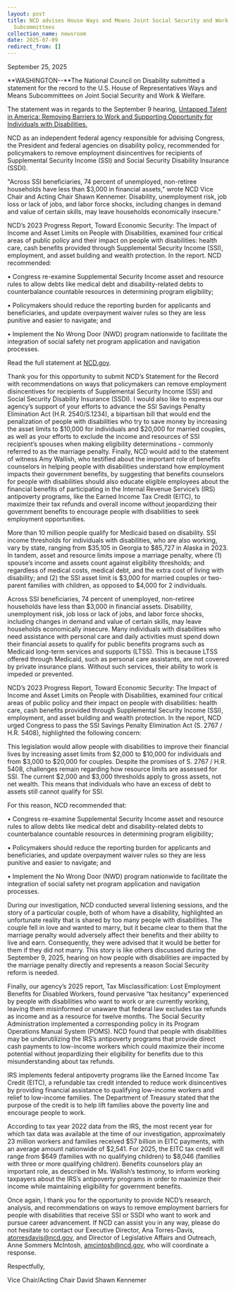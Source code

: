 ```yaml
---
layout: post
title: NCD advises House Ways and Means Joint Social Security and Work & Welfare
  Subcommittees
collection_name: newsroom
date: 2025-07-09
redirect_from: []
---
```

September 25, 2025

**WASHINGTON--**The National Council on Disability submitted a statement for the record to the U.S. House of Representatives Ways and Means Subcommittees on  Joint Social Security and Work & Welfare. 

The statement was in regards to the September 9 hearing, [Untapped Talent in America: Removing Barriers to Work and Supporting Opportunity for Individuals with Disabilities.](https://waysandmeans.house.gov/event/joint-social-security-and-work-welfare-subcommittee-hearing-on-untapped-talent-in-america-removing-barriers-to-work-and-supporting-opportunity-for-individuals-with-disabilities/)

NCD as an independent federal agency responsible for advising Congress, the President and federal agencies on disability policy, recommended for policymakers to remove employment disincentives for recipients of Supplemental Security Income (SSI) and Social Security Disability Insurance (SSDI).

"Across SSI beneficiaries, 74 percent of unemployed, non-retiree households have less than $3,000 in financial assets," wrote NCD Vice Chair and Acting Chair Shawn Kennemer. Disability, unemployment risk, job loss or lack of jobs, and labor force shocks, including changes in demand and value of certain skills, may leave households economically insecure."

NCD’s 2023 Progress Report, Toward Economic Security: The Impact of Income and Asset Limits on People with Disabilities,  examined four critical areas of public policy and their impact on people with disabilities: health care, cash benefits provided through Supplemental Security Income (SSI), employment, and asset building and wealth protection. In the report. NCD recommended:

•	Congress re-examine Supplemental Security Income asset and resource rules to allow debts like medical debt and disability-related debts to counterbalance countable resources in determining program eligibility; 

•	Policymakers should reduce the reporting burden for applicants and beneficiaries, and update overpayment waiver rules so they are less punitive and easier to navigate; and 

•	Implement the No Wrong Door (NWD) program nationwide to facilitate the integration of social safety net program application and navigation processes. 

Read the full statement at [NCD.gov](https://www.ncd.gov/testimonies/2025-09-24-statement-for-the-record-house-ways-and-means-social-security-and-work-welfare-subcommittees-regarding-ssi-and-ssdi/).











Thank you for this opportunity to submit NCD’s Statement for the Record with recommendations on ways that policymakers can remove employment disincentives for recipients of Supplemental Security Income (SSI) and Social Security Disability Insurance (SSDI). I would also like to express our agency’s support of your efforts to advance the SSI Savings Penalty Elimination Act (H.R. 2540/S.1234), a bipartisan bill that would end the penalization of people with disabilities who try to save money by increasing the asset limits to $10,000 for individuals and $20,000 for married couples, as well as your efforts to exclude the income and resources of SSI recipient’s spouses when making eligibility determinations - commonly referred to as the marriage penalty. Finally, NCD would add to the statement of witness Amy Wallish, who testified about the important role of benefits counselors in helping people with disabilities understand how employment impacts their government benefits, by suggesting that benefits counselors for people with disabilities should also educate eligible employees about the financial benefits of participating in the Internal Revenue Service’s (IRS) antipoverty programs, like the Earned Income Tax Credit (EITC), to maximize their tax refunds and overall income without jeopardizing their government benefits to encourage people with disabilities to seek employment opportunities. 



More than 10 million people qualify for Medicaid based on disability.  SSI income thresholds for individuals with disabilities, who are also working, vary by state, ranging from $35,105 in Georgia to $85,727 in Alaska in 2023.  In tandem, asset and resource limits impose a marriage penalty, where (1) spouse’s income and assets count against eligibility thresholds;  and regardless of medical costs, medical debt, and the extra cost of living with disability; and (2) the SSI asset limit is $3,000 for married couples or two-parent families with children, as opposed to $4,000 for 2 individuals.  

Across SSI beneficiaries, 74 percent of unemployed, non-retiree households have less than $3,000 in financial assets.  Disability, unemployment risk, job loss or lack of jobs, and labor force shocks, including changes in demand and value of certain skills, may leave households economically insecure. Many individuals with disabilities who need assistance with personal care and daily activities must spend down their financial assets to qualify for public benefits programs such as Medicaid long-term services and supports (LTSS).  This is because LTSS offered through Medicaid, such as personal care assistants, are not covered by private insurance plans. Without such services, their ability to work is impeded or prevented.

NCD’s 2023 Progress Report, Toward Economic Security: The Impact of Income and Asset Limits on People with Disabilities,  examined four critical areas of public policy and their impact on people with disabilities: health care, cash benefits provided through Supplemental Security Income (SSI), employment, and asset building and wealth protection. In the report, NCD urged Congress to pass the SSI Savings Penalty Elimination Act (S. 2767 / H.R. 5408), highlighted the following concern:

This legislation would allow people with disabilities to improve their financial lives by increasing asset limits from $2,000 to $10,000 for individuals and from $3,000 to $20,000 for couples. Despite the promises of S. 2767 / H.R. 5408, challenges remain regarding how resource limits are assessed for SSI. The current $2,000 and $3,000 thresholds apply to gross assets, not net wealth. This means that individuals who have an excess of debt to assets still cannot qualify for SSI.

For this reason, NCD recommended that:

•	Congress re-examine Supplemental Security Income asset and resource rules to allow debts like medical debt and disability-related debts to counterbalance countable resources in determining program eligibility; 

•	Policymakers should reduce the reporting burden for applicants and beneficiaries, and update overpayment waiver rules so they are less punitive and easier to navigate; and 

•	Implement the No Wrong Door (NWD) program nationwide to facilitate the integration of social safety net program application and navigation processes. 



During our investigation, NCD conducted several listening sessions, and the story of a particular couple, both of whom have a disability, highlighted an unfortunate reality that is shared by too many people with disabilities. The couple fell in love and wanted to marry, but it became clear to them that the marriage penalty would adversely affect their benefits and their ability to live and earn. Consequently, they were advised that it would be better for them if they did not marry. This story is like others discussed during the September 9, 2025, hearing on how people with disabilities are impacted by the marriage penalty directly and represents a reason Social Security reform is needed. 

Finally, our agency’s 2025 report, Tax Misclassification: Lost Employment Benefits for Disabled Workers,  found pervasive “tax hesitancy” experienced by people with disabilities who want to work or are currently working, leaving them misinformed or unaware that federal law excludes tax refunds as income and as a resource for twelve months.  The Social Security Administration implemented a corresponding policy in its Program Operations Manual System (POMS).  NCD found that people with disabilities may be underutilizing the IRS’s antipoverty programs that provide direct cash payments to low-income workers which could maximize their income potential without jeopardizing their eligibility for benefits due to this misunderstanding about tax refunds. 



IRS implements federal antipoverty programs like the Earned Income Tax Credit (EITC), a refundable tax credit intended to reduce work disincentives by providing financial assistance to qualifying low-income workers and relief to low-income families.  The Department of Treasury stated that the purpose of the credit is to help lift families above the poverty line and encourage people to work.  



According to tax year 2022 data from the IRS, the most recent year for which tax data was available at the time of our investigation, approximately 23 million workers and families received $57 billion in EITC payments, with an average amount nationwide of $2,541.  For 2025, the EITC tax credit will range from $649 (families with no qualifying children) to $8,046 (families with three or more qualifying children).  Benefits counselors play an important role, as described in Ms. Wallish’s testimony, to inform working taxpayers about the IRS’s antipoverty programs in order to maximize their income while maintaining eligibility for government benefits. 



Once again, I thank you for the opportunity to provide NCD’s research, analysis, and recommendations on ways to remove employment barriers for people with disabilities that receive SSI or SSDI who want to work and pursue career advancement. If NCD can assist you in any way, please do not hesitate to contact our Executive Director, Ana Torres-Davis, atorresdavis@ncd.gov, and Director of Legislative Affairs and Outreach, Anne Sommers McIntosh, amcintosh@ncd.gov, who will coordinate a response. 



Respectfully,

 



Vice Chair/Acting Chair 
David Shawn Kennemer
